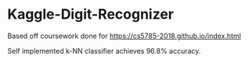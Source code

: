 # Kaggle-Digit-Recognizer

Based off coursework done for https://cs5785-2018.github.io/index.html

Self implemented k-NN classifier achieves 96.8% accuracy.


